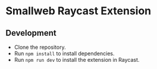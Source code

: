 # Smallweb Raycast Extension

## Development

- Clone the repository.
- Run `npm install` to install dependencies.
- Run `npm run dev` to install the extension in Raycast.
